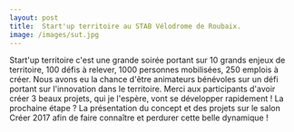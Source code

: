 ```yaml
---
layout: post
title:  Start'up territoire au STAB Vélodrome de Roubaix.
image: /images/sut.jpg
---
```


Start'up territoire c'est une grande soirée portant sur 10 grands enjeux de territoire, 100 défis à relever, 1000 personnes mobilisées, 250 emplois à créer. Nous avons eu la chance d'être animateurs bénévoles sur un défi portant sur l'innovation dans le territoire. Merci aux participants d'avoir créer 3 beaux projets, qui je l'espère, vont se développer rapidement ! La prochaine étape ? La présentation du concept et des projets sur le salon Créer 2017 afin de faire connaître et perdurer cette belle dynamique !
